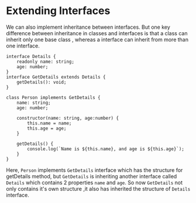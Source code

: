# Extending Interfaces

We can also implement inheritance between interfaces. But one key difference between inheritance in classes and interfaces is that a class can inherit only one base class , whereas a interface can inherit from more than one interface.

```
interface Details {
    readonly name: string;
    age: number;
}
interface GetDetails extends Details {
    getDetails(): void;
}

class Person implements GetDetails {
    name: string;
    age: number;

    constructor(name: string, age:number) {
        this.name = name;
        this.age = age;
    }

    getDetails() {
        console.log(`Name is ${this.name}, and age is ${this.age}`);
    }
}
```
Here, `Person` implements `GetDetails` interface which has the structure for getDetails method, but `GetDetails` is inheriting another interface called `Details` which contains 2 properties `name` and `age`. So now `GetDetails` not only contains it's own structure ,it also has inherited the structure of `Details` interface.